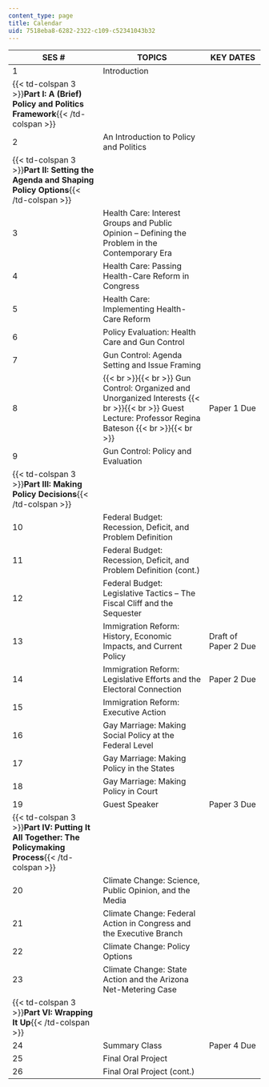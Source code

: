 ```yaml
---
content_type: page
title: Calendar
uid: 7518eba8-6282-2322-c109-c52341043b32
---
```


| SES # | TOPICS | KEY DATES |
| --- | --- | --- |
| 1 | Introduction | &nbsp; |
| {{< td-colspan 3 >}}**Part I: A (Brief) Policy and Politics Framework**{{< /td-colspan >}} |||
| 2 | An Introduction to Policy and Politics | &nbsp; |
| {{< td-colspan 3 >}}**Part II: Setting the Agenda and Shaping Policy Options**{{< /td-colspan >}} |||
| 3 | Health Care: Interest Groups and Public Opinion – Defining the Problem in the Contemporary Era | &nbsp; |
| 4 | Health Care: Passing Health-Care Reform in Congress | &nbsp; |
| 5 | Health Care: Implementing Health-Care Reform | &nbsp; |
| 6 | Policy Evaluation: Health Care and Gun Control | &nbsp; |
| 7 | Gun Control: Agenda Setting and Issue Framing | &nbsp; |
| 8 |  {{< br >}}{{< br >}} Gun Control: Organized and Unorganized Interests {{< br >}}{{< br >}} Guest Lecture: Professor Regina Bateson {{< br >}}{{< br >}}  | Paper 1 Due |
| 9 | Gun Control: Policy and Evaluation | &nbsp; |
| {{< td-colspan 3 >}}**Part III: Making Policy Decisions**{{< /td-colspan >}} |||
| 10 | Federal Budget: Recession, Deficit, and Problem Definition | &nbsp; |
| 11 | Federal Budget: Recession, Deficit, and Problem Definition (cont.) | &nbsp; |
| 12 | Federal Budget: Legislative Tactics – The Fiscal Cliff and the Sequester | &nbsp; |
| 13 | Immigration Reform: History, Economic Impacts, and Current Policy | Draft of Paper 2 Due |
| 14 | Immigration Reform: Legislative Efforts and the Electoral Connection | Paper 2 Due |
| 15 | Immigration Reform: Executive Action | &nbsp; |
| 16 | Gay Marriage: Making Social Policy at the Federal Level | &nbsp; |
| 17 | Gay Marriage: Making Policy in the States | &nbsp; |
| 18 | Gay Marriage: Making Policy in Court | &nbsp; |
| 19 | Guest Speaker | Paper 3 Due |
| {{< td-colspan 3 >}}**Part IV: Putting It All Together: The Policymaking Process**{{< /td-colspan >}} |||
| 20 | Climate Change: Science, Public Opinion, and the Media | &nbsp; |
| 21 | Climate Change: Federal Action in Congress and the Executive Branch | &nbsp; |
| 22 | Climate Change: Policy Options | &nbsp; |
| 23 | Climate Change: State Action and the Arizona Net-Metering Case | &nbsp; |
| {{< td-colspan 3 >}}**Part VI: Wrapping It Up**{{< /td-colspan >}} |||
| 24 | Summary Class | Paper 4 Due |
| 25 | Final Oral Project | &nbsp; |
| 26 | Final Oral Project (cont.) |